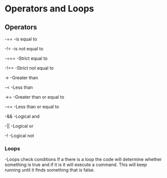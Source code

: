 # Operators and Loops

## Operators

 -== -is equal to

 -!= -is not equal to

 -=== -Strict equal to

 -!== -Strict not equal to

 -> -Greater than

 -< -Less than

 ->= -Greater than or equal to

 -<= -Less than or equal to

 -&& -Logical and

 -|| -Logical or
 
 -! -Logical not

 ### Loops

 -Loops check conditions  If a there is a loop the code will determine whether something is true and if it is it will execute a command.  This will keep running until it finds something that is false.